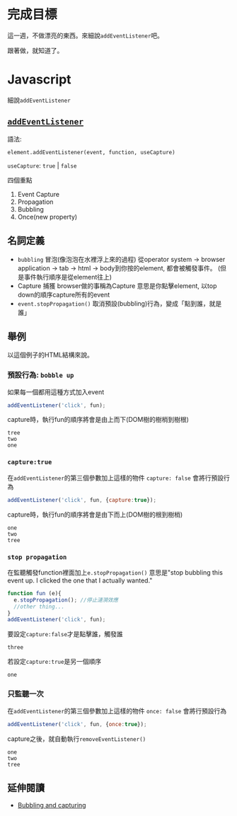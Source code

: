 # 完成目標

這一週，不做漂亮的東西。來細說`addEventListener`吧。

跟著做，就知道了。

# Javascript

細說`addEventListener`

## [`addEventListener`](https://www.w3schools.com/jsref/met_element_addeventlistener.asp)

語法:
```javascript=
element.addEventListener(event, function, useCapture)
```
`useCapture`: `true` | `false`

四個重點
1. Event Capture
1. Propagation
1. Bubbling
1. Once(new property)

## 名詞定義
- `bubbling` 冒泡(像泡泡在水裡浮上來的過程)
  從operator system -> browser application -> tab -> html -> body到你按的element, 
  都會被觸發事件。
  (但是事件執行順序是從element往上)
- Capture 捕獲
  browser做的事稱為Capture
  意思是你點擊element, 以top down的順序capture所有的event
- `event.stopPropagation()` 
  取消預設(bubbling)行為，變成「點到誰，就是誰」

## 舉例

以這個例子的HTML結構來說。

### 預設行為: `bobble up`
如果每一個都用這種方式加入event
```javascript
addEventListener('click', fun);
```
capture時，執行fun的順序將會是由上而下(DOM樹的樹梢到樹根)
```
tree
two
one
```
### `capture:true`
在`addEventListener`的第三個參數加上這樣的物件
`capture: false` 會將行預設行為
```javascript
addEventListener('click', fun, {capture:true});
```
capture時，執行fun的順序將會是由下而上(DOM樹的根到樹梢)
```
one
two
tree
```
### `stop propagation`

在監聽觸發function裡面加上`e.stopPropagation()`
意思是"stop bubbling this event up. I clicked the one  that I actually wanted."

```javascript
function fun (e){
  e.stopPropagation(); //停止漣漪效應
  //other thing...
}
addEventListener('click', fun);
```
要設定`capture:false`才是點擊誰，觸發誰
```
three
```
若設定`capture:true`是另一個順序
```
one
```
### 只監聽一次
在`addEventListener`的第三個參數加上這樣的物件
`once: false` 會將行預設行為
```javascript
addEventListener('click', fun, {once:true});
```
capture之後，就自動執行`removeEventListener()`
```
one
two
tree
```

## 延伸閱讀
- [Bubbling and capturing](https://javascript.info/bubbling-and-capturing)
